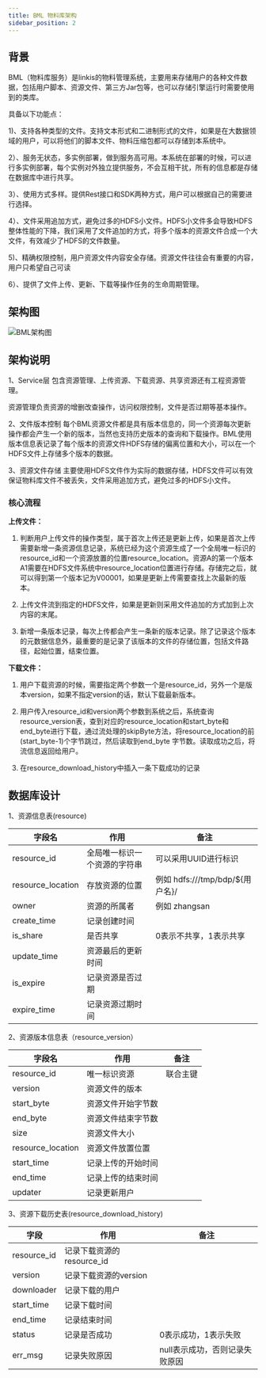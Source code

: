 ```yaml
---
title: BML 物料库架构
sidebar_position: 2
---
```

## 背景

BML（物料库服务）是linkis的物料管理系统，主要用来存储用户的各种文件数据，包括用户脚本、资源文件、第三方Jar包等，也可以存储引擎运行时需要使用到的类库。

具备以下功能点：

1)、支持各种类型的文件。支持文本形式和二进制形式的文件，如果是在大数据领域的用户，可以将他们的脚本文件、物料压缩包都可以存储到本系统中。

2）、服务无状态，多实例部署，做到服务高可用。本系统在部署的时候，可以进行多实例部署，每个实例对外独立提供服务，不会互相干扰，所有的信息都是存储在数据库中进行共享。

3）、使用方式多样。提供Rest接口和SDK两种方式，用户可以根据自己的需要进行选择。

4）、文件采用追加方式，避免过多的HDFS小文件。HDFS小文件多会导致HDFS整体性能的下降，我们采用了文件追加的方式，将多个版本的资源文件合成一个大文件，有效减少了HDFS的文件数量。

5)、精确权限控制，用户资源文件内容安全存储。资源文件往往会有重要的内容，用户只希望自己可读

6）、提供了文件上传、更新、下载等操作任务的生命周期管理。

## 架构图

![BML架构图](/Images-zh/Architecture/bml-02.png)

## 架构说明

1、Service层 包含资源管理、上传资源、下载资源、共享资源还有工程资源管理。

资源管理负责资源的增删改查操作，访问权限控制，文件是否过期等基本操作。

2、文件版本控制
每个BML资源文件都是具有版本信息的，同一个资源每次更新操作都会产生一个新的版本，当然也支持历史版本的查询和下载操作。BML使用版本信息表记录了每个版本的资源文件HDFS存储的偏离位置和大小，可以在一个HDFS文件上存储多个版本的数据。

3、资源文件存储
主要使用HDFS文件作为实际的数据存储，HDFS文件可以有效保证物料库文件不被丢失，文件采用追加方式，避免过多的HDFS小文件。

### 核心流程

**上传文件：**

1.  判断用户上传文件的操作类型，属于首次上传还是更新上传，如果是首次上传需要新增一条资源信息记录，系统已经为这个资源生成了一个全局唯一标识的resource_id和一个资源放置的位置resource_location。资源A的第一个版本A1需要在HDFS文件系统中resource_location位置进行存储。存储完之后，就可以得到第一个版本记为V00001，如果是更新上传需要查找上次最新的版本。

2.  上传文件流到指定的HDFS文件，如果是更新则采用文件追加的方式加到上次内容的末尾。

3.  新增一条版本记录，每次上传都会产生一条新的版本记录。除了记录这个版本的元数据信息外，最重要的是记录了该版本的文件的存储位置，包括文件路径，起始位置，结束位置。

**下载文件：**

1.  用户下载资源的时候，需要指定两个参数一个是resource_id，另外一个是版本version，如果不指定version的话，默认下载最新版本。

2.  用户传入resource_id和version两个参数到系统之后，系统查询resource_version表，查到对应的resource_location和start_byte和end\_byte进行下载，通过流处理的skipByte方法，将resource\_location的前(start_byte-1)个字节跳过，然后读取到end_byte
    字节数。读取成功之后，将流信息返回给用户。

3.  在resource_download_history中插入一条下载成功的记录

## 数据库设计

1、资源信息表(resource)

| 字段名            | 作用                         | 备注                             |
|-------------------|------------------------------|----------------------------------|
| resource_id       | 全局唯一标识一个资源的字符串 | 可以采用UUID进行标识             |
| resource_location | 存放资源的位置               | 例如 hdfs:///tmp/bdp/\${用户名}/ |
| owner             | 资源的所属者                 | 例如 zhangsan                    |
| create_time       | 记录创建时间                 |                                  |
| is_share          | 是否共享                     | 0表示不共享，1表示共享           |
| update\_time      | 资源最后的更新时间           |                                  |
| is\_expire        | 记录资源是否过期             |                                  |
| expire_time       | 记录资源过期时间             |                                  |

2、资源版本信息表（resource_version）

| 字段名            | 作用               | 备注     |
|-------------------|--------------------|----------|
| resource_id       | 唯一标识资源       | 联合主键 |
| version           | 资源文件的版本     |          |
| start_byte        | 资源文件开始字节数 |          |
| end\_byte         | 资源文件结束字节数 |          |
| size              | 资源文件大小       |          |
| resource_location | 资源文件放置位置   |          |
| start_time        | 记录上传的开始时间 |          |
| end\_time         | 记录上传的结束时间 |          |
| updater           | 记录更新用户       |          |

3、资源下载历史表(resource_download_history)

| 字段        | 作用                      | 备注                           |
|-------------|---------------------------|--------------------------------|
| resource_id | 记录下载资源的resource_id |                                |
| version     | 记录下载资源的version     |                                |
| downloader  | 记录下载的用户            |                                |
| start\_time | 记录下载时间              |                                |
| end\_time   | 记录结束时间              |                                |
| status      | 记录是否成功              | 0表示成功，1表示失败           |
| err\_msg    | 记录失败原因              | null表示成功，否则记录失败原因 |
